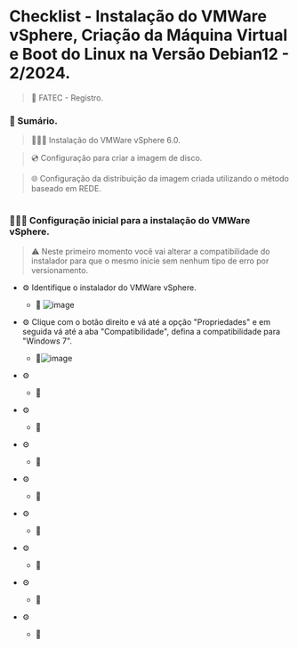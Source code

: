 <h1>Checklist - Instalação do VMWare vSphere, Criação da Máquina Virtual e Boot do Linux na Versão Debian12 - 2/2024.</h1>

> 📍 FATEC - Registro.

### 📃 Sumário.
> 👨🏽‍💻 Instalação do VMWare vSphere 6.0.

> 💿 Configuração para criar a imagem de disco.

> 🌐 Configuração da distribuição da imagem criada utilizando o método baseado em REDE.

#

### 👨🏽‍💻 Configuração inicial para a instalação do VMWare vSphere.
> ⚠️ Neste primeiro momento você vai alterar a compatibilidade do instalador para que o mesmo inicie sem nenhum tipo de erro por versionamento.
  
  + ⚙️ Identifique o instalador do VMWare vSphere.
    + 🔧 ![image](https://github.com/user-attachments/assets/14624843-eebe-4579-9263-4aa3db4edb21)

  + ⚙️ Clique com o botão direito e vá até a opção "Propriedades" e em seguida vá até a aba "Compatibilidade", defina a compatibilidade para "Windows 7".
    + 🔧![image](https://github.com/user-attachments/assets/2aa2ba20-4c5d-4bff-863c-28d5cdb91b5b)

  + ⚙️ 
      + 🔧
        
  + ⚙️ 
      + 🔧
        
  + ⚙️ 
      + 🔧
        
  + ⚙️ 
      + 🔧
        
  + ⚙️ 
      + 🔧
        
  + ⚙️ 
      + 🔧
        
  + ⚙️ 
      + 🔧
        
  + ⚙️ 
      + 🔧

